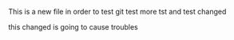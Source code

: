 This is a new file in order to test git
test
more tst
and test
changed

this changed is going to cause troubles